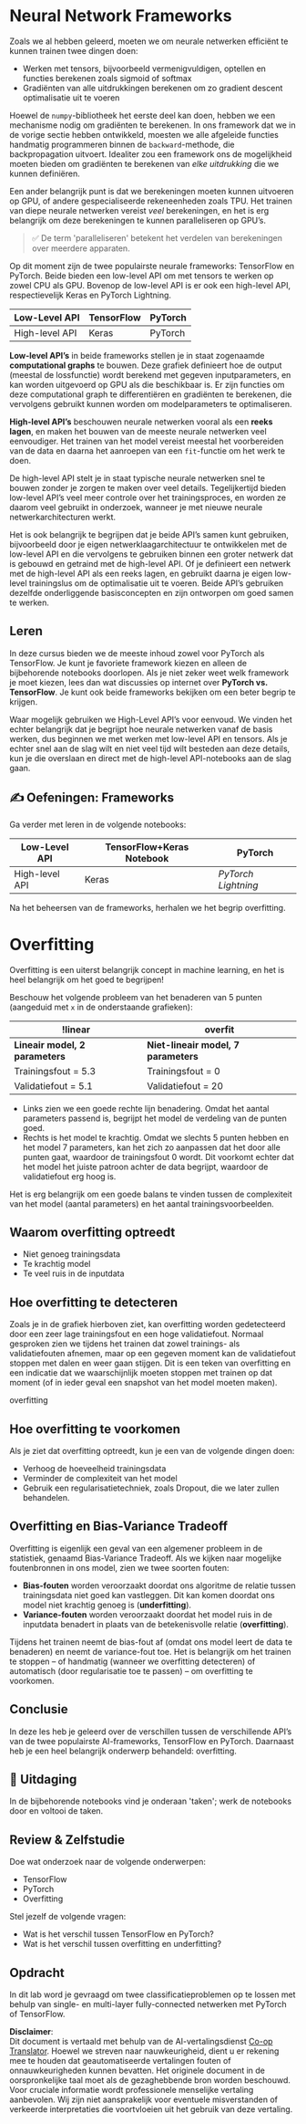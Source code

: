 <!--
CO_OP_TRANSLATOR_METADATA:
{
  "original_hash": "b5466bcedc3c75aa35476270362f626a",
  "translation_date": "2025-07-09T16:33:53+00:00",
  "source_file": "15-rag-and-vector-databases/data/frameworks.md",
  "language_code": "nl"
}
-->
# Neural Network Frameworks

Zoals we al hebben geleerd, moeten we om neurale netwerken efficiënt te kunnen trainen twee dingen doen:

* Werken met tensors, bijvoorbeeld vermenigvuldigen, optellen en functies berekenen zoals sigmoid of softmax
* Gradiënten van alle uitdrukkingen berekenen om zo gradient descent optimalisatie uit te voeren

Hoewel de `numpy`-bibliotheek het eerste deel kan doen, hebben we een mechanisme nodig om gradiënten te berekenen. In ons framework dat we in de vorige sectie hebben ontwikkeld, moesten we alle afgeleide functies handmatig programmeren binnen de `backward`-methode, die backpropagation uitvoert. Idealiter zou een framework ons de mogelijkheid moeten bieden om gradiënten te berekenen van *elke uitdrukking* die we kunnen definiëren.

Een ander belangrijk punt is dat we berekeningen moeten kunnen uitvoeren op GPU, of andere gespecialiseerde rekeneenheden zoals TPU. Het trainen van diepe neurale netwerken vereist *veel* berekeningen, en het is erg belangrijk om deze berekeningen te kunnen paralleliseren op GPU’s.

> ✅ De term 'paralleliseren' betekent het verdelen van berekeningen over meerdere apparaten.

Op dit moment zijn de twee populairste neurale frameworks: TensorFlow en PyTorch. Beide bieden een low-level API om met tensors te werken op zowel CPU als GPU. Bovenop de low-level API is er ook een high-level API, respectievelijk Keras en PyTorch Lightning.

Low-Level API | TensorFlow | PyTorch  
--------------|-------------------------------|------------------------------  
High-level API| Keras                         | PyTorch  

**Low-level API’s** in beide frameworks stellen je in staat zogenaamde **computational graphs** te bouwen. Deze grafiek definieert hoe de output (meestal de lossfunctie) wordt berekend met gegeven inputparameters, en kan worden uitgevoerd op GPU als die beschikbaar is. Er zijn functies om deze computational graph te differentiëren en gradiënten te berekenen, die vervolgens gebruikt kunnen worden om modelparameters te optimaliseren.

**High-level API’s** beschouwen neurale netwerken vooral als een **reeks lagen**, en maken het bouwen van de meeste neurale netwerken veel eenvoudiger. Het trainen van het model vereist meestal het voorbereiden van de data en daarna het aanroepen van een `fit`-functie om het werk te doen.

De high-level API stelt je in staat typische neurale netwerken snel te bouwen zonder je zorgen te maken over veel details. Tegelijkertijd bieden low-level API’s veel meer controle over het trainingsproces, en worden ze daarom veel gebruikt in onderzoek, wanneer je met nieuwe neurale netwerkarchitecturen werkt.

Het is ook belangrijk te begrijpen dat je beide API’s samen kunt gebruiken, bijvoorbeeld door je eigen netwerklaagarchitectuur te ontwikkelen met de low-level API en die vervolgens te gebruiken binnen een groter netwerk dat is gebouwd en getraind met de high-level API. Of je definieert een netwerk met de high-level API als een reeks lagen, en gebruikt daarna je eigen low-level trainingslus om de optimalisatie uit te voeren. Beide API’s gebruiken dezelfde onderliggende basisconcepten en zijn ontworpen om goed samen te werken.

## Leren

In deze cursus bieden we de meeste inhoud zowel voor PyTorch als TensorFlow. Je kunt je favoriete framework kiezen en alleen de bijbehorende notebooks doorlopen. Als je niet zeker weet welk framework je moet kiezen, lees dan wat discussies op internet over **PyTorch vs. TensorFlow**. Je kunt ook beide frameworks bekijken om een beter begrip te krijgen.

Waar mogelijk gebruiken we High-Level API’s voor eenvoud. We vinden het echter belangrijk dat je begrijpt hoe neurale netwerken vanaf de basis werken, dus beginnen we met werken met low-level API en tensors. Als je echter snel aan de slag wilt en niet veel tijd wilt besteden aan deze details, kun je die overslaan en direct met de high-level API-notebooks aan de slag gaan.

## ✍️ Oefeningen: Frameworks

Ga verder met leren in de volgende notebooks:

Low-Level API | TensorFlow+Keras Notebook | PyTorch  
--------------|-----------------------------|------------------------------  
High-level API| Keras                      | *PyTorch Lightning*

Na het beheersen van de frameworks, herhalen we het begrip overfitting.

# Overfitting

Overfitting is een uiterst belangrijk concept in machine learning, en het is heel belangrijk om het goed te begrijpen!

Beschouw het volgende probleem van het benaderen van 5 punten (aangeduid met `x` in de onderstaande grafieken):

!linear | overfit  
-------------------------|--------------------------  
**Lineair model, 2 parameters** | **Niet-lineair model, 7 parameters**  
Trainingsfout = 5.3 | Trainingsfout = 0  
Validatiefout = 5.1 | Validatiefout = 20  

* Links zien we een goede rechte lijn benadering. Omdat het aantal parameters passend is, begrijpt het model de verdeling van de punten goed.
* Rechts is het model te krachtig. Omdat we slechts 5 punten hebben en het model 7 parameters, kan het zich zo aanpassen dat het door alle punten gaat, waardoor de trainingsfout 0 wordt. Dit voorkomt echter dat het model het juiste patroon achter de data begrijpt, waardoor de validatiefout erg hoog is.

Het is erg belangrijk om een goede balans te vinden tussen de complexiteit van het model (aantal parameters) en het aantal trainingsvoorbeelden.

## Waarom overfitting optreedt

  * Niet genoeg trainingsdata
  * Te krachtig model
  * Te veel ruis in de inputdata

## Hoe overfitting te detecteren

Zoals je in de grafiek hierboven ziet, kan overfitting worden gedetecteerd door een zeer lage trainingsfout en een hoge validatiefout. Normaal gesproken zien we tijdens het trainen dat zowel trainings- als validatiefouten afnemen, maar op een gegeven moment kan de validatiefout stoppen met dalen en weer gaan stijgen. Dit is een teken van overfitting en een indicatie dat we waarschijnlijk moeten stoppen met trainen op dat moment (of in ieder geval een snapshot van het model moeten maken).

overfitting

## Hoe overfitting te voorkomen

Als je ziet dat overfitting optreedt, kun je een van de volgende dingen doen:

 * Verhoog de hoeveelheid trainingsdata
 * Verminder de complexiteit van het model
 * Gebruik een regularisatietechniek, zoals Dropout, die we later zullen behandelen.

## Overfitting en Bias-Variance Tradeoff

Overfitting is eigenlijk een geval van een algemener probleem in de statistiek, genaamd Bias-Variance Tradeoff. Als we kijken naar mogelijke foutenbronnen in ons model, zien we twee soorten fouten:

* **Bias-fouten** worden veroorzaakt doordat ons algoritme de relatie tussen trainingsdata niet goed kan vastleggen. Dit kan komen doordat ons model niet krachtig genoeg is (**underfitting**).
* **Variance-fouten** worden veroorzaakt doordat het model ruis in de inputdata benadert in plaats van de betekenisvolle relatie (**overfitting**).

Tijdens het trainen neemt de bias-fout af (omdat ons model leert de data te benaderen) en neemt de variance-fout toe. Het is belangrijk om het trainen te stoppen – of handmatig (wanneer we overfitting detecteren) of automatisch (door regularisatie toe te passen) – om overfitting te voorkomen.

## Conclusie

In deze les heb je geleerd over de verschillen tussen de verschillende API’s van de twee populairste AI-frameworks, TensorFlow en PyTorch. Daarnaast heb je een heel belangrijk onderwerp behandeld: overfitting.

## 🚀 Uitdaging

In de bijbehorende notebooks vind je onderaan 'taken'; werk de notebooks door en voltooi de taken.

## Review & Zelfstudie

Doe wat onderzoek naar de volgende onderwerpen:

- TensorFlow  
- PyTorch  
- Overfitting  

Stel jezelf de volgende vragen:

- Wat is het verschil tussen TensorFlow en PyTorch?  
- Wat is het verschil tussen overfitting en underfitting?  

## Opdracht

In dit lab word je gevraagd om twee classificatieproblemen op te lossen met behulp van single- en multi-layer fully-connected netwerken met PyTorch of TensorFlow.

**Disclaimer**:  
Dit document is vertaald met behulp van de AI-vertalingsdienst [Co-op Translator](https://github.com/Azure/co-op-translator). Hoewel we streven naar nauwkeurigheid, dient u er rekening mee te houden dat geautomatiseerde vertalingen fouten of onnauwkeurigheden kunnen bevatten. Het originele document in de oorspronkelijke taal moet als de gezaghebbende bron worden beschouwd. Voor cruciale informatie wordt professionele menselijke vertaling aanbevolen. Wij zijn niet aansprakelijk voor eventuele misverstanden of verkeerde interpretaties die voortvloeien uit het gebruik van deze vertaling.